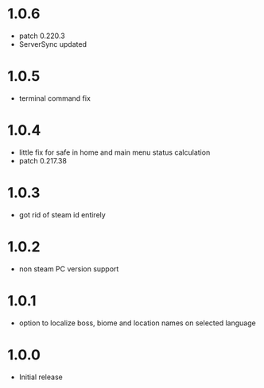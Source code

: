 # 1.0.6
* patch 0.220.3
* ServerSync updated

# 1.0.5
* terminal command fix

# 1.0.4
* little fix for safe in home and main menu status calculation
* patch 0.217.38

# 1.0.3
* got rid of steam id entirely

# 1.0.2
* non steam PC version support

# 1.0.1
* option to localize boss, biome and location names on selected language

# 1.0.0
* Initial release